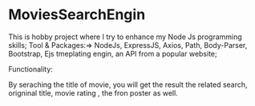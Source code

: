# MoviesSearchEngin
This is hobby project where I try to enhance my Node Js programming skills;
Tool & Packages:=>   NodeJs, ExpressJS, Axios, Path, Body-Parser, Bootstrap, Ejs tmeplating engin, an API from a popular website;

Functionality:

By seraching the title of movie, you will get the result the related search, origninal title, movie rating , the fron poster as well.


